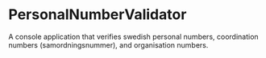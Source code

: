 # PersonalNumberValidator
A console application that verifies swedish personal numbers, coordination numbers (samordningsnummer), and organisation numbers.
